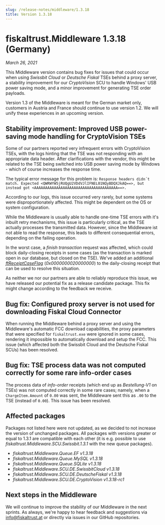 ```yaml
---
slug: /release-notes/middleware/1.3.18
title: Version 1.3.18
---
```


# fiskaltrust.Middleware 1.3.18 (Germany)
_March 26, 2021_

This Middleware version contains bug fixes for issues that could occur when using _Swissbit Cloud_ or _Deutsche Fiskal_ TSEs behind a proxy server, a stability improvement for our _CryptoVision_ SCU to handle Windows' USB power saving mode, and a minor improvement for generating TSE order payloads.

<div class="alert alert--warning" role="alert">Version 1.3 of the Middleware is meant for the German market only, customers in Austria and France should continue to use version 1.2. We will unify these experiences in an upcoming version.</div>

## Stability improvement: Improved USB power-saving mode handling for CryptoVision TSEs
Some of our partners reported very infrequent errors with CryptoVision TSEs, with the logs hinting that the TSE was not responding with an appropriate data header. After clarifications with the vendor, this might be related to the TSE being switched into USB power saving mode by Windows - which of course increases the response time. 

The typical error message for this problem is: `Response headers didn´t match. Expected <QWRWYW5jRUQgU2VDdVJlIFNEL01NQyBDQXJkAQ==>, but instead got <AAAAAAAAAAAAAAAAAAAAAAAAAAAAAAAAAAAAAA==>.`

According to our logs, this issue occurred very rarely, but some systems were disproportionately affected. This might be dependent on the OS or system configuration.

While the Middleware is usually able to handle one-time TSE errors with it's inbuilt retry mechanisms, this issue is particularly critical, as the TSE actually processes the transmitted data. However, since the Middleware ist not able to read the response, this leads to different consequential errors, depending on the failing operation. 

In the worst case, a _finish transaction_ request was affected, which could block daily-closing receipts in some cases (as the transaction is marked open in our database, but closed on the TSE). We've added an additional [_ftReceiptCaseFlag_](https://docs.fiskaltrust.cloud/docs/poscreators/middleware-doc/germany/reference-tables/ftreceiptcase#ftreceiptcaseflag) (_0x0000000020000000_) to the daily-closing receipt that can be used to resolve this situation.

<div class="alert alert--warning" role="alert">As neither we nor our partners are able to reliably reproduce this issue, we have released our potential fix as a release candidate package. This fix might change according to the feedback we receive.</div>

## Bug fix: Configured proxy server is not used for downloading Fiskal Cloud Connector
When running the Middleware behind a proxy server and using the Middleware's automatic FCC download capabilities, the proxy parameters that were specified for `fiskaltrust.exe` were ignored in some cases, rendering it impossible to automatically download and setup the FCC. This issue (which affected both the Swissbit Cloud and the Deutsche Fiskal SCUs) has been resolved.

## Bug fix: TSE process data was not computed correctly for some rare info-order cases
The process data of _info-order_ receipts (which end up as _Bestellung-V1_ on TSEs) was not computed correctly in some rare cases; namely, when a `ChargeItem.Amount` of `0.00` was sent, the Middleware sent this as `.00` to the TSE (instead of `0.00`). This issue has been resolved.


## Affected packages
Packages not listed here were not updated, as we decided to not increase the version of unchanged packages. All packages with versions greater or equal to 1.3.1 are compatible with each other (it is e.g. possible to use _fiskaltrust.Middleware.SCU.Swissbit.1.3.1_ with the new queue packages).

- _fiskaltrust.Middleware.Queue.EF v1.3.18_
- _fiskaltrust.Middleware.Queue.MySQL v1.3.18_
- _fiskaltrust.Middleware.Queue.SQLite v1.3.18_
- _fiskaltrust.Middleware.SCU.DE.SwissbitCloud v1.3.18_
- _fiskaltrust.Middleware.SCU.DE.DeutscheFiskal v1.3.18_
- _fiskaltrust.Middleware.SCU.DE.CryptoVision v1.3.18-rc1_

## Next steps in the Middleware
We will continue to improve the stability of our Middleware in the next sprints. As always, we're happy to hear feedback and suggestions via [info@fiskaltrust.at](mailto:info@fiskaltrust.at) or directly via issues in our GitHub repositories.
